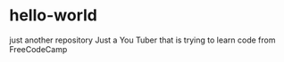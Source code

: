 # hello-world
just another repository
Just a You Tuber that is trying to learn code from FreeCodeCamp
